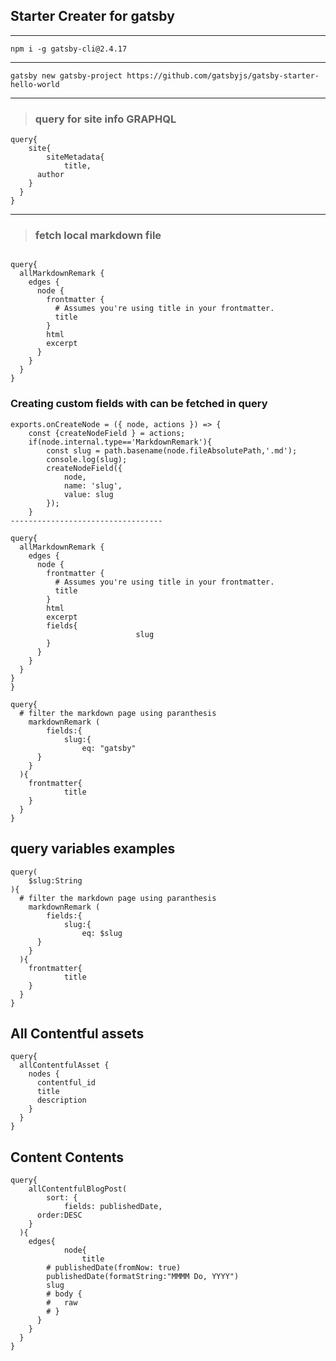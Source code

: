 ## Starter Creater for gatsby

---

`npm i -g gatsby-cli@2.4.17`

---------
`gatsby new gatsby-project https://github.com/gatsbyjs/gatsby-starter-hello-world`

------

> ### query for site info GRAPHQL
```
query{
	site{
		siteMetadata{
			title,
      author
    }
  }
}
```

--------------------------------
> ### fetch local markdown file
```

query{
  allMarkdownRemark {
    edges {
      node {
        frontmatter {
          # Assumes you're using title in your frontmatter.
          title
        }
        html
        excerpt
      }
    }
  }
}
```

### Creating custom fields with can be fetched in query

```
exports.onCreateNode = ({ node, actions }) => {
    const {createNodeField } = actions;
    if(node.internal.type=='MarkdownRemark'){
        const slug = path.basename(node.fileAbsolutePath,'.md');
        console.log(slug);
        createNodeField({
            node,
            name: 'slug',
            value: slug
        });
    }
----------------------------------

query{
  allMarkdownRemark {
    edges {
      node {
        frontmatter {
          # Assumes you're using title in your frontmatter.
          title
        }
        html
        excerpt
        fields{
							slug
        }
      }
    }
  }
}
}

```

```
query{
  # filter the markdown page using paranthesis
	markdownRemark (
		fields:{
			slug:{
				eq: "gatsby"
      }
    }
  ){
    frontmatter{
			title
    }
  }
}
```

## query variables examples

```
query(
	$slug:String
){
  # filter the markdown page using paranthesis
	markdownRemark (
		fields:{
			slug:{
				eq: $slug
      }
    }
  ){
    frontmatter{
			title
    }
  }
}
```

## All Contentful assets

```
query{
  allContentfulAsset {
    nodes {
      contentful_id
      title
      description
    }
  }
}
```

## Content Contents

```
query{
	allContentfulBlogPost(
		sort: {
			fields: publishedDate,
      order:DESC
    }
  ){
    edges{
			node{
				title
        # publishedDate(fromNow: true)
        publishedDate(formatString:"MMMM Do, YYYY")
        slug
        # body {
        #   raw
        # }
      }
    }
  }
}


```